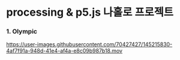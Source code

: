 # processing &amp; p5.js 나홀로 프로젝트

### 1. Olympic 

https://user-images.githubusercontent.com/70427427/145215830-4af7f91a-948d-41e4-af4a-e8c09b987b18.mov


